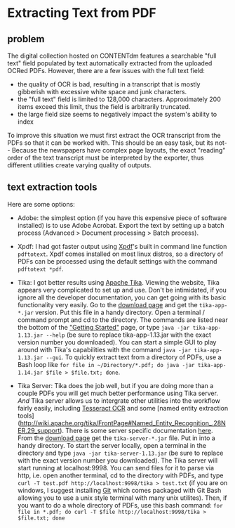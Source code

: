# Extracting Text from PDF

## problem

The digital collection hosted on CONTENTdm features a searchable "full text" field populated by text automatically extracted from the uploaded OCRed PDFs.
However, there are a few issues with the full text field:
- the quality of OCR is bad, resulting in a transcript that is mostly gibberish with excessive white space and junk characters.
- the "full text" field is limited to 128,000 characters. Approximately 200 items exceed this limit, thus the field is arbitrarily truncated.
- the large field size seems to negatively impact the system's ability to index 

To improve this situation we must first extract the OCR transcript from the PDFs so that it can be worked with.
This should be an easy task, but its not--
Because the newspapers have complex page layouts, the exact "reading" order of the text transcript must be interpreted by the exporter, 
thus different utilities create varying quality of outputs. 

## text extraction tools 

Here are some options:

- Adobe: the simplest option (if you have this expensive piece of software installed) is to use Adobe Acrobat. 
Export the text by setting up a batch process (Advanced > Document processing > Batch process).

- Xpdf: I had got faster output using [Xpdf](http://www.foolabs.com/xpdf/)'s built in command line function `pdftotext`. Xpdf comes installed on most linux distros, so a directory of PDFs can be processed using the default settings with the command `pdftotext *pdf`. 

- Tika: I got better results using [Apache Tika](http://tika.apache.org/). Viewing the website, Tika appears very complicated to set up and use. Don't be intimidated, if you ignore all the developer documentation, you can get going with its basic functionality very easily. Go to the [download page](https://tika.apache.org/download.html) and get the `tika-app-*.jar` version. Put this file in a handy directory. Open a terminal / command prompt and cd to the directory. The commands are listed near the bottom of the ["Getting Started"](http://tika.apache.org/1.13/gettingstarted.html) page, or type `java -jar tika-app-1.13.jar --help` (be sure to replace tika-app-1.13.jar with the exact version number you downloaded). You can start a simple GUI to play around with Tika's capabilities with the command `java -jar tika-app-1.13.jar --gui`. To quickly extract text from a directory of PDFs, use a Bash loop like `for file in ~/Directory/*.pdf; do java -jar tika-app-1.14.jar $file > $file.txt; done`.

- Tika Server: Tika does the job well, but if you are doing more than a couple PDFs you will get much better performance using Tika server. *And* Tika server allows us to intergrate other utilities into the workflow fairly easily, including [Tesseract OCR](http://wiki.apache.org/tika/TikaOCR) and some [named entity extraction tools] (http://wiki.apache.org/tika/FrontPage#Named_Entity_Recognition_.28NER.29_support). There is some server specific documentation [here](https://wiki.apache.org/tika/TikaJAXRS). From the [download page](https://tika.apache.org/download.html) get the `tika-server-*.jar` file. Put in into a handy directory. To start the server locally, open a terminal in the directory and type `java -jar tika-server-1.13.jar` (be sure to replace with the exact version number you downloaded). The Tika server will start running at localhost:9998. You can send files for it to parse via http, i.e. open another terminal, cd to the directory with PDFs, and type `curl -T test.pdf http://localhost:9998/tika > test.txt` (if you are on windows, I suggest installing [Git](https://git-scm.com/downloads) which comes packaged with Git Bash allowing you to use a unix style terminal with many unix utilites). Then, if you want to do a whole directory of PDFs, use this bash command: `for file in *.pdf; do curl -T $file http://localhost:9998/tika > $file.txt; done`
